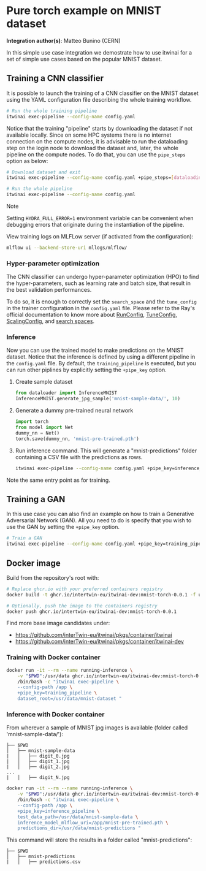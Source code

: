# Pure torch example on MNIST dataset

**Integration author(s)**: Matteo Bunino (CERN)

In this simple use case integration we demostrate how to use itwinai for a set of simple
use cases based on the popular MNIST dataset.

## Training a CNN classifier

It is possible to launch the training of a CNN classifier on the MNIST dataset using the
YAML configuration file describing the whole training workflow.

```bash
# Run the whole training pipeline
itwinai exec-pipeline --config-name config.yaml
```

Notice that the training "pipeline" starts by downloading the dataset if not available locally.
Since on some HPC systems there is no internet connection on the compute nodes, it is
advisable to run the dataloading step on the login node to download the dataset and, later,
the whole pipeline on the compute nodes. To do that, you can use the `pipe_steps` option as
below:

```bash
# Download dataset and exit
itwinai exec-pipeline --config-name config.yaml +pipe_steps=[dataloading_step]

# Run the whole pipeline
itwinai exec-pipeline --config-name config.yaml
```

> [!NOTE]
> Setting `HYDRA_FULL_ERROR=1` environment variable can be convenient when debugging errors
> that originate during the instantiation of the pipeline.

View training logs on MLFLow server (if activated from the configuration):

```bash
mlflow ui --backend-store-uri mllogs/mlflow/
```

### Hyper-parameter optimization

The CNN classifier can undergo hyper-parameter optimization (HPO) to find the hyper-parameters,
such as learning rate and batch size, that result in the best validation performances.

To do so, it is enough to correctly set the `search_space` and the `tune_config` in the trainer
configuration in the `config.yaml` file.
Please refer to the Ray's official documentation to know more about
[RunConfig](https://docs.ray.io/en/latest/tune/api/doc/ray.tune.RunConfig.html),
[TuneConfig](https://docs.ray.io/en/latest/tune/api/doc/ray.tune.TuneConfig.html),
[ScalingConfig](https://docs.ray.io/en/latest/train/api/doc/ray.train.ScalingConfig.html),
and [search spaces](https://docs.ray.io/en/latest/tune/api/search_space.html).

### Inference

Now you can use the trained model to make predictions on the MNIST dataset.
Notice that the inference is defined by using a different pipeline in the `config.yaml` file.
By default, the `training_pipeline` is executed, but you can run other piplines by explicitly
setting the `+pipe_key` option.

1. Create sample dataset

    ```python
    from dataloader import InferenceMNIST
    InferenceMNIST.generate_jpg_sample('mnist-sample-data/', 10)
    ```

2. Generate a dummy pre-trained neural network

    ```python
    import torch
    from model import Net
    dummy_nn = Net()
    torch.save(dummy_nn, 'mnist-pre-trained.pth')
    ```

3. Run inference command. This will generate a "mnist-predictions"
folder containing a CSV file with the predictions as rows.

    ```bash
    itwinai exec-pipeline --config-name config.yaml +pipe_key=inference_pipeline 
    ```

Note the same entry point as for training.

## Training a GAN

In this use case you can also find an example on how to train a Generative Adversarial Network
(GAN). All you need to do is specify that you wish to use the GAN by setting the `+pipe_key`
option.

```bash
# Train a GAN
itwinai exec-pipeline --config-name config.yaml +pipe_key=training_pipeline_gan
```

## Docker image

Build from the repository's root with:

```bash
# Replace ghcr.io with your preferred containers registry
docker build -t ghcr.io/intertwin-eu/itwinai-dev:mnist-torch-0.0.1 -f use-cases/mnist/torch/Dockerfile .

# Optionally, push the image to the containers registry
docker push ghcr.io/intertwin-eu/itwinai-dev:mnist-torch-0.0.1
```

Find more base image candidates under:

- <https://github.com/interTwin-eu/itwinai/pkgs/container/itwinai>
- <https://github.com/interTwin-eu/itwinai/pkgs/container/itwinai-dev>

### Training with Docker container

```bash
docker run -it --rm --name running-inference \
    -v "$PWD":/usr/data ghcr.io/intertwin-eu/itwinai-dev:mnist-torch-0.0.1 \
    /bin/bash -c "itwinai exec-pipeline \
    --config-path /app \
    +pipe_key=training_pipeline \
    dataset_root=/usr/data/mnist-dataset "
```

### Inference with Docker container

From wherever a sample of MNIST jpg images is available
(folder called 'mnist-sample-data/'):

```text
├── $PWD
│   ├── mnist-sample-data
|   │   ├── digit_0.jpg
|   │   ├── digit_1.jpg
|   │   ├── digit_2.jpg
...
|   │   ├── digit_N.jpg
```

```bash
docker run -it --rm --name running-inference \
    -v "$PWD":/usr/data ghcr.io/intertwin-eu/itwinai-dev:mnist-torch-0.0.1 \
    /bin/bash -c "itwinai exec-pipeline \
    --config-path /app \
    +pipe_key=inference_pipeline \
    test_data_path=/usr/data/mnist-sample-data \
    inference_model_mlflow_uri=/app/mnist-pre-trained.pth \
    predictions_dir=/usr/data/mnist-predictions "
```

This command will store the results in a folder called "mnist-predictions":

```text
├── $PWD
│   ├── mnist-predictions
|   │   ├── predictions.csv
```
